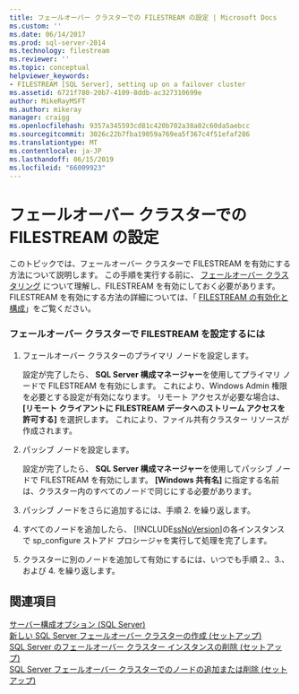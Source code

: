 ```yaml
---
title: フェールオーバー クラスターでの FILESTREAM の設定 | Microsoft Docs
ms.custom: ''
ms.date: 06/14/2017
ms.prod: sql-server-2014
ms.technology: filestream
ms.reviewer: ''
ms.topic: conceptual
helpviewer_keywords:
- FILESTREAM [SQL Server], setting up on a failover cluster
ms.assetid: 6721f780-20b7-4109-8ddb-ac327310699e
author: MikeRayMSFT
ms.author: mikeray
manager: craigg
ms.openlocfilehash: 9357a345593cd81c420b702a38a02c60da5aebcc
ms.sourcegitcommit: 3026c22b7fba19059a769ea5f367c4f51efaf286
ms.translationtype: MT
ms.contentlocale: ja-JP
ms.lasthandoff: 06/15/2019
ms.locfileid: "66009923"
---
```

# <a name="set-up-filestream-on-a-failover-cluster"></a>フェールオーバー クラスターでの FILESTREAM の設定
  このトピックでは、フェールオーバー クラスターで FILESTREAM を有効にする方法について説明します。 この手順を実行する前に、 [フェールオーバー クラスタリング](../../sql-server/failover-clusters/windows/always-on-failover-cluster-instances-sql-server.md) について理解し、FILESTREAM を有効にしておく必要があります。 FILESTREAM を有効にする方法の詳細については、「 [FILESTREAM の有効化と構成](enable-and-configure-filestream.md)」をご覧ください。  
  
### <a name="to-set-up-filestream-on-a-failover-cluster"></a>フェールオーバー クラスターで FILESTREAM を設定するには  
  
1.  フェールオーバー クラスターのプライマリ ノードを設定します。  
  
     設定が完了したら、 **SQL Server 構成マネージャー**を使用してプライマリ ノードで FILESTREAM を有効にします。 これにより、Windows Admin 権限を必要とする設定が有効になります。 リモート アクセスが必要な場合は、 **[リモート クライアントに FILESTREAM データへのストリーム アクセスを許可する]** を選択します。 これにより、ファイル共有クラスター リソースが作成されます。  
  
2.  パッシブ ノードを設定します。  
  
     設定が完了したら、 **SQL Server 構成マネージャー**を使用してパッシブ ノードで FILESTREAM を有効にします。 **[Windows 共有名]** に指定する名前は、クラスター内のすべてのノードで同じにする必要があります。  
  
3.  パッシブ ノードをさらに追加するには、手順 2. を繰り返します。  
  
4.  すべてのノードを追加したら、 [!INCLUDE[ssNoVersion](../../includes/ssnoversion-md.md)]の各インスタンスで sp_configure ストアド プロシージャを実行して処理を完了します。  
  
5.  クラスターに別のノードを追加して有効にするには、いつでも手順 2.、3.、および 4. を繰り返します。  
  
## <a name="see-also"></a>関連項目  
 [サーバー構成オプション &#40;SQL Server&#41;](../../database-engine/configure-windows/server-configuration-options-sql-server.md)   
 [新しい SQL Server フェールオーバー クラスターの作成 &#40;セットアップ&#41;](../../sql-server/failover-clusters/install/create-a-new-sql-server-failover-cluster-setup.md)   
 [SQL Server のフェールオーバー クラスター インスタンスの削除 &#40;セットアップ&#41;](../../sql-server/failover-clusters/install/remove-a-sql-server-failover-cluster-instance-setup.md)   
 [SQL Server フェールオーバー クラスターでのノードの追加または削除 &#40;セットアップ&#41;](../../sql-server/failover-clusters/install/add-or-remove-nodes-in-a-sql-server-failover-cluster-setup.md)  
  
  

